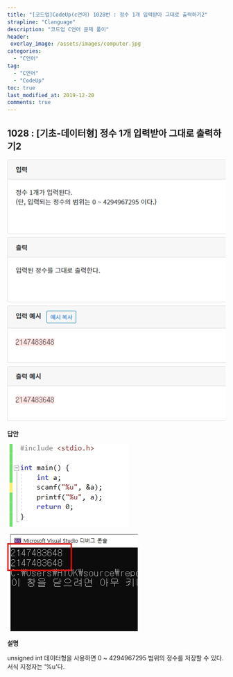 ```yaml
---
title: "[코드업]CodeUp(c언어) 1028번 : 정수 1개 입력받아 그대로 출력하기2"
strapline: "Clanguage"
description: "코드업 C언어 문제 풀이"
header:
 overlay_image: /assets/images/computer.jpg
categories:
  - "C언어"
tag:
  - "C언어"
  - "CodeUp"
toc: true
last_modified_at: 2019-12-20
comments: true
---
```


## 1028 : [기초-데이터형] 정수 1개 입력받아 그대로 출력하기2

![c1028](/assets/images/c1028.jpg)

**답안**<br>

![c1028](/assets/images/c1028-2.jpg)

![c1028](/assets/images/c1028-1.jpg)

**설명**

unsigned int 데이터형을 사용하면 0 ~ 4294967295 범위의 정수를 저장할 수 있다. 서식 지정자는 '%u'다.





